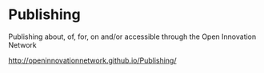 # Publishing
Publishing about, of, for, on and/or accessible through the Open Innovation Network


http://openinnovationnetwork.github.io/Publishing/

